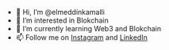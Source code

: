 - 👋 Hi, I’m @elmeddinkamalli
- 👀 I’m interested in Blokchain
- 🌱 I’m currently learning Web3 and Blokchain
- 📫 Follow me on <a target="_blank" href="https://www.instagram.com/elmeddinkamalli/">Instagram</a> and <a target="_blank" href="https://www.linkedin.com/in/elmeddin-kamalli-6152ba114/">LinkedIn</a>

<!---
elmeddinkamalli/elmeddinkamalli is a ✨ special ✨ repository because its `README.md` (this file) appears on your GitHub profile.
You can click the Preview link to take a look at your changes.
--->
